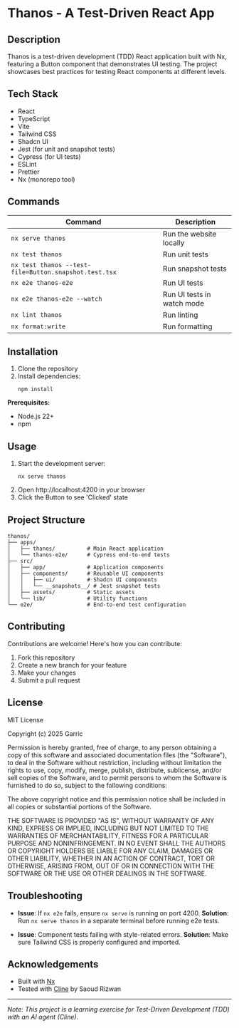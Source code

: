 # Thanos - A Test-Driven React App

## Description
Thanos is a test-driven development (TDD) React application built with Nx, featuring a Button component that demonstrates UI testing. The project showcases best practices for testing React components at different levels.

## Tech Stack
- React
- TypeScript
- Vite
- Tailwind CSS
- Shadcn UI
- Jest (for unit and snapshot tests)
- Cypress (for UI tests)
- ESLint
- Prettier
- Nx (monorepo tool)

## Commands

| Command | Description |
|---------|-------------|
| `nx serve thanos` | Run the website locally |
| `nx test thanos` | Run unit tests |
| `nx test thanos --test-file=Button.snapshot.test.tsx` | Run snapshot tests |
| `nx e2e thanos-e2e` | Run UI tests |
| `nx e2e thanos-e2e --watch` | Run UI tests in watch mode |
| `nx lint thanos` | Run linting |
| `nx format:write` | Run formatting |

## Installation

1. Clone the repository
2. Install dependencies:
   ```
   npm install
   ```

**Prerequisites:**
- Node.js 22+
- npm

## Usage

1. Start the development server:
   ```
   nx serve thanos
   ```
2. Open http://localhost:4200 in your browser
3. Click the Button to see 'Clicked' state

## Project Structure

```
thanos/
├── apps/
│   ├── thanos/          # Main React application
│   └── thanos-e2e/      # Cypress end-to-end tests
├── src/
│   ├── app/             # Application components
│   ├── components/      # Reusable UI components
│   │   ├── ui/          # Shadcn UI components
│   │   └── __snapshots__/ # Jest snapshot tests
│   ├── assets/          # Static assets
│   └── lib/             # Utility functions
└── e2e/                 # End-to-end test configuration
```

## Contributing

Contributions are welcome! Here's how you can contribute:

1. Fork this repository
2. Create a new branch for your feature
3. Make your changes
4. Submit a pull request

## License

MIT License

Copyright (c) 2025 Garric

Permission is hereby granted, free of charge, to any person obtaining a copy
of this software and associated documentation files (the "Software"), to deal
in the Software without restriction, including without limitation the rights
to use, copy, modify, merge, publish, distribute, sublicense, and/or sell
copies of the Software, and to permit persons to whom the Software is
furnished to do so, subject to the following conditions:

The above copyright notice and this permission notice shall be included in all
copies or substantial portions of the Software.

THE SOFTWARE IS PROVIDED "AS IS", WITHOUT WARRANTY OF ANY KIND, EXPRESS OR
IMPLIED, INCLUDING BUT NOT LIMITED TO THE WARRANTIES OF MERCHANTABILITY,
FITNESS FOR A PARTICULAR PURPOSE AND NONINFRINGEMENT. IN NO EVENT SHALL THE
AUTHORS OR COPYRIGHT HOLDERS BE LIABLE FOR ANY CLAIM, DAMAGES OR OTHER
LIABILITY, WHETHER IN AN ACTION OF CONTRACT, TORT OR OTHERWISE, ARISING FROM,
OUT OF OR IN CONNECTION WITH THE SOFTWARE OR THE USE OR OTHER DEALINGS IN THE
SOFTWARE.

## Troubleshooting

- **Issue**: If `nx e2e` fails, ensure `nx serve` is running on port 4200.
  **Solution**: Run `nx serve thanos` in a separate terminal before running e2e tests.

- **Issue**: Component tests failing with style-related errors.
  **Solution**: Make sure Tailwind CSS is properly configured and imported.

## Acknowledgements

- Built with [Nx](https://nx.dev/)
- Tested with [Cline](https://github.com/saoudrizwan/cline) by Saoud Rizwan

---

*Note: This project is a learning exercise for Test-Driven Development (TDD) with an AI agent (Cline).*
